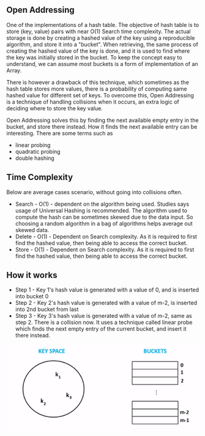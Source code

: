 ## Open Addressing

One of the implementations of a hash table. The objective of hash table
is to store (key, value) pairs with near O(1) Search time complexity.
The actual storage is done by creating a hashed value of the key using a
reproducible algorithm, and store it into a "bucket". When retrieving,
the same process of creating the hashed value of the key is done, and it
is used to find where the key was initially stored in the bucket. To
keep the concept easy to understand, we can assume most buckets is a
form of implementation of an Array.

There is however a drawback of this technique, which sometimes as the
hash table stores more values, there is a probability of computing same
hashed value for different set of keys. To overcome this, Open
Addressing is a technique of handling collisions when it occurs, an
extra logic of deciding where to store the key value.

Open Addressing solves this by finding the next available empty entry in
the bucket, and store there instead. How it finds the next available
entry can be interesting. There are some terms such as
- linear probing
- quadratic probing
- double hashing

## Time Complexity

Below are average cases scenario, without going into collisions often.
- Search - O(1) - dependent on the algorithm being used. Studies says
  usage of Universal Hashing is recommended. The algorithm used to
  compute the hash can be sometimes skewed due to the data input. So
  choosing a random algorithm in a bag of algorithms helps average out
  skewed data.
- Delete - O(1) - Dependent on Search complexity. As it is required to
  first find the hashed value, then being able to access the correct
  bucket.
- Store - O(1) - Dependent on Search complexity. As it is required to
  first find the hashed value, then being able to access the correct
  bucket.

## How it works

- Step 1 - Key 1's hash value is generated with a value of 0, and is
  inserted into bucket 0
- Step 2 - Key 2's hash value is generated with a value of m-2, is
  inserted into 2nd bucket from last
- Step 3 - Key 3's hash value is generated with a value of m-2, same as
  step 2. There is a collision now. It uses a technique called linear
  probe which finds the next empty entry of the current bucket, and
  insert it there instead.


![openAddressing](./assets/openAddressing.gif)
